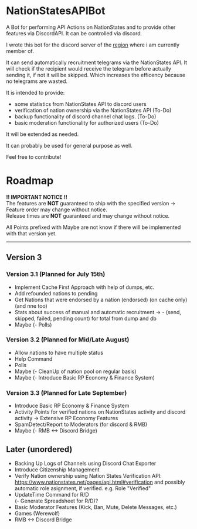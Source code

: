 # NationStatesAPIBot
A Bot for performing API Actions on NationStates and to provide other features via DiscordAPI. It can be controlled via discord.

I wrote this bot for the discord server of the [region](https://www.nationstates.net/region=the_free_nations_region "The Free Nations Region") where i am currently member of. 

It can send automatically recruitment telegrams via the NationStates API.
It will check if the recipient would receive the telegram before actually sending it, if not it will be skipped. Which increases the efficency because no telegrams are wasted.

It is intended to provide:
  - some statistics from NationStates API to discord users
  - verification of nation ownership via the NationStates API (To-Do)
  - backup functionality of discord channel chat logs. (To-Do)
  - basic moderation functionality for authorized users (To-Do)
  
It will be extended as needed.

It can probably be used for general purpose as well.

Feel free to contribute!

# Roadmap

**!! IMPORTANT NOTICE !!**  
The features are **NOT** guaranteed to ship with the specified version -> Feature order may change without notice.  
Release times are **NOT** guaranteed and may change without notice. 

All Points prefixed with Maybe are not know if there will be implemented with that version yet.

---
## Version 3

### Version 3.1 (Planned for July 15th)
- Implement Cache First Approach with help of dumps, etc.
- Add refounded nations to pending  
- Get Nations that were endorsed by a nation (endorsed) (on cache only) (and nne too)
- Stats about success of manual and automatic recruitment -> - (send, skipped, failed, pending count) for total from dump and db  
- Maybe (- Polls)

### Version 3.2 (Planned for Mid/Late August)
- Allow nations to have multiple status
- Help Command
- Polls  
- Maybe (- CleanUp of nation pool on regular basis)  
- Maybe (- Introduce Basic RP Economy & Finance System)  

### Version 3.3 (Planned for Late September)
- Introduce Basic RP Economy & Finance System
- Activity Points for verified nations on NationStates activity and discord activity -> Extensive RP Economy Features
- SpamDetect/Report to Moderators (for discord & RMB)
- Maybe (- RMB <-> Discord Bridge)

## Later (unordered)
- Backing Up Logs of Channels using Discord Chat Exporter
- Introduce Citizenship Management
- Verify Nation ownership using Nation States Verification API: https://www.nationstates.net/pages/api.html#verification and possibly automatic role asignment, if verified. e.g. Role "Verified"
- UpdateTime Command for R/D  
(- Generate Spreadsheet for R/D)?
- Basic Moderator Features (Kick, Ban, Mute, Delete Messages, etc.)
- Games (Werewolf)  
- RMB <-> Discord Bridge
